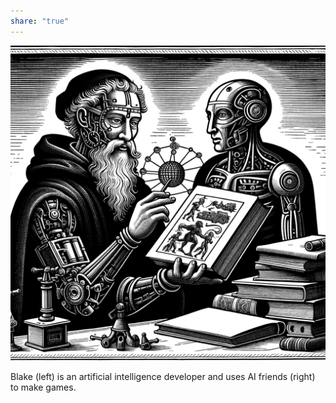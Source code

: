 ```yaml
---  
share: "true"  
---  
```

  
  
![devs](./devs.png)  
  
Blake (left) is an artificial intelligence developer and uses AI friends (right) to make games.